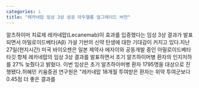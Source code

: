 ```yaml
---
categories: i
title: "레카네맙 임상 3상 성공 아두헬름 업그레이드 버전"
---
```

알츠하이머 치료제 레카네맙(Lecanemab)이 효과를 입증했다는 임상 3상 결과가 발표되면서 아밀로이드베타(Aβ) 가설 기반의 신약 탄생에 대한 기대감이 커지고 있다.지난 27일(현지시간) 미국 바이오젠은 일본 제약사 에자이와 공동개발 중인 아밀로이드베타 타깃 항체 레카네맙의 임상 3상 결과를 발표하면서 초기 알츠하이머병 환자의 인지저하를 27% 늦췄다고 밝혔다. 이번 임상은 초기 알츠하이머병 환자 1795명을 대상으로 진행됐다.허혜민 키움증권 연구원은 "레카네맙 18개월 투여받은 환자는 위약 투여군보다 0.45점 더 좋은 결과를